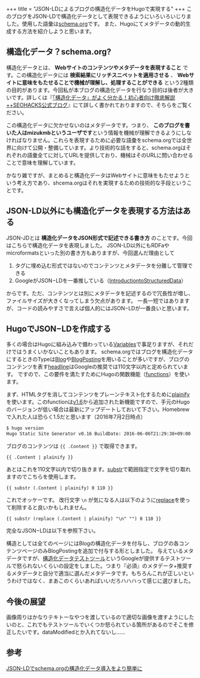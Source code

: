 +++
title = "JSON-LDによるブログの構造化データをHugoで実現する"
+++
このブログをJSON-LDで構造化データとして表現できるようにいろいろいじりました。使用した語彙は[schema.org](http://schema.org)です。
また、Hugoにてメタデータの動的生成する方法を紹介しようと思います。

## 構造化データ？schema.org?
構造化データとは、 **Webサイトのコンテンツやメタデータを表現すること** です。この構造化データには  **検索結果にリッチスニペットを適用させる** 、 **Webサイトに意味をもたせることで機械が理解し、処理することができる** という2種類の目的があります。今回私が本ブログの構造化データを行なう目的は後者が大きいです。詳しくは『[「構造化データ」がよく分かる！初心者向け徹底解説++SEOHACKS公式ブログ](http://www.seohacks.net/blog/html_css/kouzoukadata/)』にて詳しく書かれておりますので、そちらをご覧ください。

この構造化データに欠かせないのはメタデータです。つまり、 **このブログを書いた人はmizukmbというユーザです**という情報を機械が理解できるようにしなければなりません。これらを表現するために必要な語彙をschema.orgでは全世界に向けて公開・整備しています。より技術的な話をすると、schema.orgはそれぞれの語彙全てに対してURLを提供しており、機械はそのURLに問い合わせることで意味を理解しています。

かなり雑ですが、まとめると構造化データはWebサイトに意味をもたせようという考え方であり、shcema.orgはそれを実現するための技術的な手段ということです。

## JSON-LD以外にも構造化データを表現する方法はある
JSON-JDとは **構造化データをJSON形式で記述できる書き方** のことです。今回はこちらで構造化データを表現しました。
JSON-LD以外にもRDFaやmicroformatsといった別の書き方もありますが、今回選んだ理由として

1. タグに埋め込む形式ではないのでコンテンツとメタデータを分離して管理できる
2. GoogleがJSON−LDを一番推している（[IntroductiontoStructuredData](https://developers.google.com/search/docs/guides/intro-structured-data#structured-data-guidelines)）

からです。ただ、コンテンツとは別にメタデータを記述するので冗長性が増し、ファイルサイズが大きくなってしまう欠点があります。
一長一短ではありますが、コードの読みやすさで言えば個人的にはJSON−LDが一番良いと思います。

## HugoでJSON−LDを作成する
多くの場合はHugoに組み込みで備わっている[Variables](https://gohugo.io/templates/variables)で事足りますが、それだけではうまくいかないこともあります。
schema.orgではブログを構造化データにするときのTypeは[Blog](http://schema.org/Blog)や[BlogPosting](http://schema.org/BlogPosting)を用いることが多いですが、ブログのコンテンツを表す[headline](http://schema.org/headline)はGoogleの推奨では110文字以内と定められています。
ですので、この要件を満たすためにHugoの関数機能（[functions](https://gohugo.io/templates/functions/)）を使います。

まず、HTMLタグを消してコンテンツをプレーンテキスト化するために[plainify](https://gohugo.io/templates/functions#plainify)を使います。このfunctionは[v1.6](https://github.com/spf13/hugo/releases/tag/v0.16)から追加された新機能ですので、手元のHugoのバージョンが低い場合は最新にアップデートしておいて下さい。Homebrewで入れた人は恐らく1.5だと思います（2016年7月2日時点）

```bash
$ hugo version
Hugo Static Site Generator v0.16 BuildDate: 2016-06-06T21:29:38+09:00
```

ブログのコンテンツは `{{ .Content }}` で取得できます。

```
{{ .Content | plainify }}
```

あとはこれを110文字以内で切り抜きます。[substr](https://gohugo.io/templates/functions#substr)で範囲指定で文字を切り取れますのでこちらを使用します。

```
{{ substr (.Content | plainify) 0 110 }}
```

これでオッケーです。
改行文字 `\n` が気になる人は以下のように[replace](https://gohugo.io/templates/functions#replace)を使って削除すると良いかもしれません。

```
{{ substr (replace (.Content | plainify) "\n" "") 0 110 }}
```

完全なJSON−LDは以下を参照下さい。

<script src="https://gist.github.com/mizukmb/76cfbeb6bc2a6ec51de88e7c24731c26.js"></script>

構造としては全てのページにはBlogの構造化データを付与し、ブログの各コンテンツページのみBlogPostingを追加で付与する形としました。
与えているメタデータですが、[構造化データテストツール](https://search.google.com/structured-data/testing-tool/u/0/)というGoogleが提供するテストツールで怒られないくらいの設定をしました。つまり『必須』のメタデータ+推奨するメタデータと自分で適当に選んだメタデータです。もちろんこれが正しいというわけではなく、まあこのくらいあればいいだろハハハって感じに選びました。

## 今後の展望
画像周りはかなりテキトーなやつを渡しているので適切な画像を渡すようにしたいのと、これでもテストツールでいくつか怒られている箇所があるのでそこを修正したいです。dataModifiedとか入れてないし……

## 参考
[JSON-LDでschema.orgの構造化データ導入をより簡単に](https://w3g.jp/blog/schema-org_and_json-ld)

